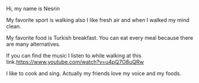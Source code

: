 Hi, my name is Nesrin

My favorite sport is walking also I like fresh air and when I walked my mind  clean.

My favorite food is Turkish breakfast. You can eat every meal because there are many alternatives.

If you can find the music I listen to while walking at this link.https://www.youtube.com/watch?v=u4pQ7O8uQRw

I like to cook and sing. Actually my friends love my voice and my foods.
